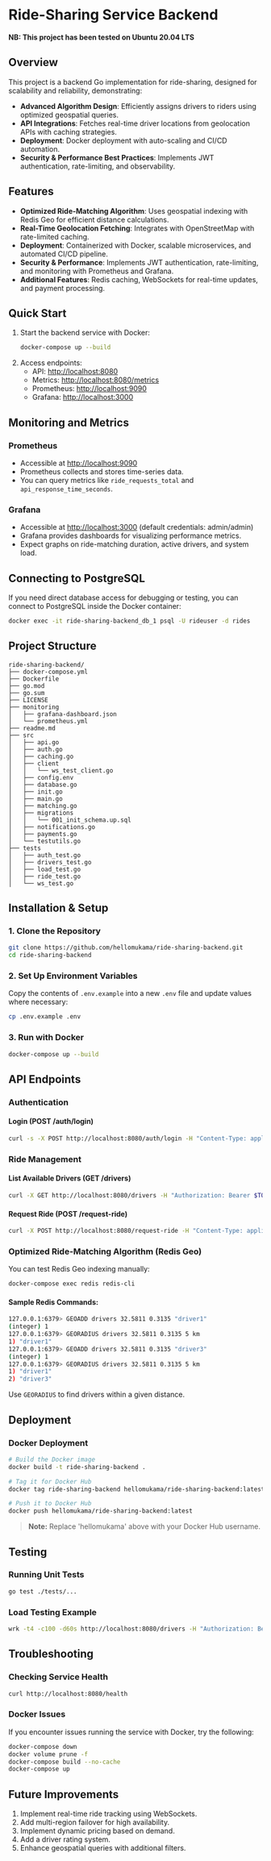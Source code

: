# Ride-Sharing Service Backend

**NB: This project has been tested on Ubuntu 20.04 LTS**

## Overview

This project is a backend Go implementation for ride-sharing, designed for scalability and reliability, demonstrating:

- **Advanced Algorithm Design**: Efficiently assigns drivers to riders using optimized geospatial queries.
- **API Integrations**: Fetches real-time driver locations from geolocation APIs with caching strategies.
- **Deployment**: Docker deployment with auto-scaling and CI/CD automation.
- **Security & Performance Best Practices**: Implements JWT authentication, rate-limiting, and observability.

## Features

- **Optimized Ride-Matching Algorithm**: Uses geospatial indexing with Redis Geo for efficient distance calculations.
- **Real-Time Geolocation Fetching**: Integrates with OpenStreetMap with rate-limited caching.
- **Deployment**: Containerized with Docker, scalable microservices, and automated CI/CD pipeline.
- **Security & Performance**: Implements JWT authentication, rate-limiting, and monitoring with Prometheus and Grafana.
- **Additional Features**: Redis caching, WebSockets for real-time updates, and payment processing.

## Quick Start

1. Start the backend service with Docker:
   ```bash
   docker-compose up --build
   ```
2. Access endpoints:
   - API: [http://localhost:8080](http://localhost:8080)
   - Metrics: [http://localhost:8080/metrics](http://localhost:8080/metrics)
   - Prometheus: [http://localhost:9090](http://localhost:9090)
   - Grafana: [http://localhost:3000](http://localhost:3000)

## Monitoring and Metrics

### Prometheus
- Accessible at [http://localhost:9090](http://localhost:9090)
- Prometheus collects and stores time-series data.
- You can query metrics like `ride_requests_total` and `api_response_time_seconds`.

### Grafana
- Accessible at [http://localhost:3000](http://localhost:3000) (default credentials: admin/admin)
- Grafana provides dashboards for visualizing performance metrics.
- Expect graphs on ride-matching duration, active drivers, and system load.

## Connecting to PostgreSQL

If you need direct database access for debugging or testing, you can connect to PostgreSQL inside the Docker container:
```bash
docker exec -it ride-sharing-backend_db_1 psql -U rideuser -d rides
```

## Project Structure

```
ride-sharing-backend/
├── docker-compose.yml
├── Dockerfile
├── go.mod
├── go.sum
├── LICENSE
├── monitoring
│   ├── grafana-dashboard.json
│   └── prometheus.yml
├── readme.md
├── src
│   ├── api.go
│   ├── auth.go
│   ├── caching.go
│   ├── client
│   │   └── ws_test_client.go
│   ├── config.env
│   ├── database.go
│   ├── init.go
│   ├── main.go
│   ├── matching.go
│   ├── migrations
│   │   └── 001_init_schema.up.sql
│   ├── notifications.go
│   ├── payments.go
│   └── testutils.go
├── tests
│   ├── auth_test.go
│   ├── drivers_test.go
│   ├── load_test.go
│   ├── ride_test.go
│   └── ws_test.go
```

## Installation & Setup

### 1. Clone the Repository

```bash
git clone https://github.com/hellomukama/ride-sharing-backend.git
cd ride-sharing-backend
```

### 2. Set Up Environment Variables

Copy the contents of `.env.example` into a new `.env` file and update values where necessary:

```bash
cp .env.example .env
```

### 3. Run with Docker

```bash
docker-compose up --build
```

## API Endpoints

### Authentication

#### Login (POST /auth/login)
```bash
curl -s -X POST http://localhost:8080/auth/login -H "Content-Type: application/json" -d '{"username":"testuser","user_id":123,"role":"rider"}' | jq
```

### Ride Management

#### List Available Drivers (GET /drivers)
```bash
curl -X GET http://localhost:8080/drivers -H "Authorization: Bearer $TOKEN" | jq
```

#### Request Ride (POST /request-ride)
```bash
curl -X POST http://localhost:8080/request-ride -H "Content-Type: application/json" -H "Authorization: Bearer $TOKEN" -d '{"lat":0.3135,"lng":32.5805}' | jq
```

### Optimized Ride-Matching Algorithm (Redis Geo)

You can test Redis Geo indexing manually:

```bash
docker-compose exec redis redis-cli
```

#### Sample Redis Commands:
```bash
127.0.0.1:6379> GEOADD drivers 32.5811 0.3135 "driver1"
(integer) 1
127.0.0.1:6379> GEORADIUS drivers 32.5811 0.3135 5 km
1) "driver1"
127.0.0.1:6379> GEOADD drivers 32.5811 0.3135 "driver3"
(integer) 1
127.0.0.1:6379> GEORADIUS drivers 32.5811 0.3135 5 km
1) "driver1"
2) "driver3"
```

Use `GEORADIUS` to find drivers within a given distance.

## Deployment

### Docker Deployment

```bash
# Build the Docker image
docker build -t ride-sharing-backend .

# Tag it for Docker Hub
docker tag ride-sharing-backend hellomukama/ride-sharing-backend:latest

# Push it to Docker Hub
docker push hellomukama/ride-sharing-backend:latest
```
> **Note:** Replace 'hellomukama' above with your Docker Hub username.

## Testing

### Running Unit Tests
```bash
go test ./tests/...
```

### Load Testing Example
```bash
wrk -t4 -c100 -d60s http://localhost:8080/drivers -H "Authorization: Bearer $TOKEN"
```

## Troubleshooting

### Checking Service Health
```bash
curl http://localhost:8080/health
```

### Docker Issues
If you encounter issues running the service with Docker, try the following:
```bash
docker-compose down
docker volume prune -f
docker-compose build --no-cache
docker-compose up
```

## Future Improvements
1. Implement real-time ride tracking using WebSockets.
2. Add multi-region failover for high availability.
3. Implement dynamic pricing based on demand.
4. Add a driver rating system.
5. Enhance geospatial queries with additional filters.

